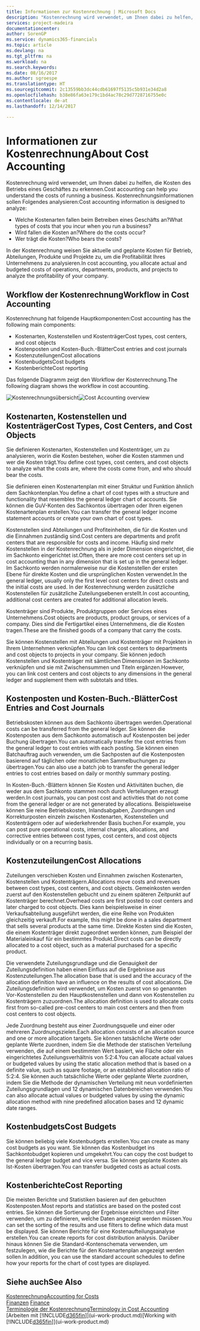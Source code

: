 ```yaml
---
title: Informationen zur Kostenrechnung | Microsoft Docs
description: "Kostenrechnung wird verwendet, um Ihnen dabei zu helfen, die Kosten des Betriebs eines Geschäftes zu erkennen."
services: project-madeira
documentationcenter: 
author: SorenGP
ms.service: dynamics365-financials
ms.topic: article
ms.devlang: na
ms.tgt_pltfrm: na
ms.workload: na
ms.search.keywords: 
ms.date: 08/16/2017
ms.author: sgroespe
ms.translationtype: HT
ms.sourcegitcommit: 2c13559bb3dc44cdb61697f5135c5b931e34d2a8
ms.openlocfilehash: b38e86fa63e179c1bd4ac78c29d7728716755e0c
ms.contentlocale: de-at
ms.lasthandoff: 12/14/2017

---
```

# <a name="about-cost-accounting"></a><span data-ttu-id="d337b-103">Informationen zur Kostenrechnung</span><span class="sxs-lookup"><span data-stu-id="d337b-103">About Cost Accounting</span></span>
<span data-ttu-id="d337b-104">Kostenrechnung wird verwendet, um Ihnen dabei zu helfen, die Kosten des Betriebs eines Geschäftes zu erkennen.</span><span class="sxs-lookup"><span data-stu-id="d337b-104">Cost accounting can help you understand the costs of running a business.</span></span> <span data-ttu-id="d337b-105">Kostenrechnungsinformationen sollen Folgendes analysieren:</span><span class="sxs-lookup"><span data-stu-id="d337b-105">Cost accounting information is designed to analyze:</span></span>  

-   <span data-ttu-id="d337b-106">Welche Kostenarten fallen beim Betreiben eines Geschäfts an?</span><span class="sxs-lookup"><span data-stu-id="d337b-106">What types of costs that you incur when you run a business?</span></span>  
-   <span data-ttu-id="d337b-107">Wird fallen die Kosten an?</span><span class="sxs-lookup"><span data-stu-id="d337b-107">Where do the costs occur?</span></span>  
-   <span data-ttu-id="d337b-108">Wer trägt die Kosten?</span><span class="sxs-lookup"><span data-stu-id="d337b-108">Who bears the costs?</span></span>  

<span data-ttu-id="d337b-109">In der Kostenrechnung weisen Sie aktuelle und geplante Kosten für Betrieb, Abteilungen, Produkte und Projekte zu, um die Profitabilität Ihres Unternehmens zu analysieren.</span><span class="sxs-lookup"><span data-stu-id="d337b-109">In cost accounting, you allocate actual and budgeted costs of operations, departments, products, and projects to analyze the profitability of your company.</span></span>  

## <a name="workflow-in-cost-accounting"></a><span data-ttu-id="d337b-110">Workflow der Kostenrechnung</span><span class="sxs-lookup"><span data-stu-id="d337b-110">Workflow in Cost Accounting</span></span>  
<span data-ttu-id="d337b-111">Kostenrechnung hat folgende Hauptkomponenten:</span><span class="sxs-lookup"><span data-stu-id="d337b-111">Cost accounting has the following main components:</span></span>  

-   <span data-ttu-id="d337b-112">Kostenarten, Kostenstellen und Kostenträger</span><span class="sxs-lookup"><span data-stu-id="d337b-112">Cost types, cost centers, and cost objects</span></span>  
-   <span data-ttu-id="d337b-113">Kostenposten und Kosten-Buch.-Blätter</span><span class="sxs-lookup"><span data-stu-id="d337b-113">Cost entries and cost journals</span></span>  
-   <span data-ttu-id="d337b-114">Kostenzuteilungen</span><span class="sxs-lookup"><span data-stu-id="d337b-114">Cost allocations</span></span>  
-   <span data-ttu-id="d337b-115">Kostenbudgets</span><span class="sxs-lookup"><span data-stu-id="d337b-115">Cost budgets</span></span>
-   <span data-ttu-id="d337b-116">Kostenberichte</span><span class="sxs-lookup"><span data-stu-id="d337b-116">Cost reporting</span></span>  

<span data-ttu-id="d337b-117">Das folgende Diagramm zeigt den Workflow der Kostenrechnung.</span><span class="sxs-lookup"><span data-stu-id="d337b-117">The following diagram shows the workflow in cost accounting.</span></span>  

<span data-ttu-id="d337b-118">![Kostenrechnungsübersicht](media/costaccountingoverview.png "CostAccountingOverview")</span><span class="sxs-lookup"><span data-stu-id="d337b-118">![Cost Accounting overview](media/costaccountingoverview.png "CostAccountingOverview")</span></span>  

## <a name="cost-types-cost-centers-and-cost-objects"></a><span data-ttu-id="d337b-119">Kostenarten, Kostenstellen und Kostenträger</span><span class="sxs-lookup"><span data-stu-id="d337b-119">Cost Types, Cost Centers, and Cost Objects</span></span>  
<span data-ttu-id="d337b-120">Sie definieren Kostenarten, Kostenstellen und Kostenträger, um zu analysieren, worin die Kosten bestehen, woher die Kosten stammen und wer die Kosten trägt.</span><span class="sxs-lookup"><span data-stu-id="d337b-120">You define cost types, cost centers, and cost objects to analyze what the costs are, where the costs come from, and who should bear the costs.</span></span>  

<span data-ttu-id="d337b-121">Sie definieren einen Kostenartenplan mit einer Struktur und Funktion ähnlich dem Sachkontenplan.</span><span class="sxs-lookup"><span data-stu-id="d337b-121">You define a chart of cost types with a structure and functionality that resembles the general ledger chart of accounts.</span></span> <span data-ttu-id="d337b-122">Sie können die GuV-Konten des Sachkontos übertragen oder Ihren eigenen Kostenartenplan erstellen.</span><span class="sxs-lookup"><span data-stu-id="d337b-122">You can transfer the general ledger income statement accounts or create your own chart of cost types.</span></span>  

<span data-ttu-id="d337b-123">Kostenstellen sind Abteilungen und Profiteinheiten, die für die Kosten und die Einnahmen zuständig sind.</span><span class="sxs-lookup"><span data-stu-id="d337b-123">Cost centers are departments and profit centers that are responsible for costs and income.</span></span> <span data-ttu-id="d337b-124">Häufig sind mehr Kostenstellen in der Kostenrechnung als in jeder Dimension eingerichtet, die im Sachkonto eingerichtet ist.</span><span class="sxs-lookup"><span data-stu-id="d337b-124">Often, there are more cost centers set up in cost accounting than in any dimension that is set up in the general ledger.</span></span> <span data-ttu-id="d337b-125">Im Sachkonto werden normalerweise nur die Kostenstellen der ersten Ebene für direkte Kosten und die ursprünglichen Kosten verwendet.</span><span class="sxs-lookup"><span data-stu-id="d337b-125">In the general ledger, usually only the first level cost centers for direct costs and the initial costs are used.</span></span> <span data-ttu-id="d337b-126">In der Kostenrechnung werden zusätzliche Kostenstellen für zusätzliche Zuteilungsebenen erstellt.</span><span class="sxs-lookup"><span data-stu-id="d337b-126">In cost accounting, additional cost centers are created for additional allocation levels.</span></span>  

<span data-ttu-id="d337b-127">Kostenträger sind Produkte, Produktgruppen oder Services eines Unternehmens.</span><span class="sxs-lookup"><span data-stu-id="d337b-127">Cost objects are products, product groups, or services of a company.</span></span> <span data-ttu-id="d337b-128">Dies sind die Fertigartikel eines Unternehmens, die die Kosten tragen.</span><span class="sxs-lookup"><span data-stu-id="d337b-128">These are the finished goods of a company that carry the costs.</span></span>  

<span data-ttu-id="d337b-129">Sie können Kostenstellen mit Abteilungen und Kostenträger mit Projekten in Ihrem Unternehmen verknüpfen.</span><span class="sxs-lookup"><span data-stu-id="d337b-129">You can link cost centers to departments and cost objects to projects in your company.</span></span> <span data-ttu-id="d337b-130">Sie können jedoch Kostenstellen und Kostenträger mit sämtlichen Dimensionen im Sachkonto verknüpfen und sie mit Zwischensummen und Titeln ergänzen.</span><span class="sxs-lookup"><span data-stu-id="d337b-130">However, you can link cost centers and cost objects to any dimensions in the general ledger and supplement them with subtotals and titles.</span></span>  

## <a name="cost-entries-and-cost-journals"></a><span data-ttu-id="d337b-131">Kostenposten und Kosten-Buch.-Blätter</span><span class="sxs-lookup"><span data-stu-id="d337b-131">Cost Entries and Cost Journals</span></span>  
<span data-ttu-id="d337b-132">Betriebskosten können aus dem Sachkonto übertragen werden.</span><span class="sxs-lookup"><span data-stu-id="d337b-132">Operational costs can be transferred from the general ledger.</span></span> <span data-ttu-id="d337b-133">Sie können die Kostenposten aus dem Sachkonto automatisch auf Kostenposten bei jeder Buchung übertragen.</span><span class="sxs-lookup"><span data-stu-id="d337b-133">You can automatically transfer the cost entries from the general ledger to cost entries with each posting.</span></span> <span data-ttu-id="d337b-134">Sie können einen Batchauftrag auch verwenden, um die Sachposten auf die Kostenposten basierend auf täglichen oder monatlichen Sammelbuchungen zu übertragen.</span><span class="sxs-lookup"><span data-stu-id="d337b-134">You can also use a batch job to transfer the general ledger entries to cost entries based on daily or monthly summary posting.</span></span>  

<span data-ttu-id="d337b-135">In Kosten-Buch.-Blättern können Sie Kosten und Aktivitäten buchen, die weder aus dem Sachkonto stammen noch durch Verteilungen erzeugt werden.</span><span class="sxs-lookup"><span data-stu-id="d337b-135">In cost journals, you can post cost and activities that do not come from the general ledger or are not generated by allocations.</span></span> <span data-ttu-id="d337b-136">Beispielsweise können Sie reine Betriebskosten, Inlandsabgaben, Zuordnungen und Korrekturposten einzeln zwischen Kostenarten, Kostenstellen und Kostenträgern oder auf wiederkehrender Basis buchen.</span><span class="sxs-lookup"><span data-stu-id="d337b-136">For example, you can post pure operational costs, internal charges, allocations, and corrective entries between cost types, cost centers, and cost objects individually or on a recurring basis.</span></span>  

## <a name="cost-allocations"></a><span data-ttu-id="d337b-137">Kostenzuteilungen</span><span class="sxs-lookup"><span data-stu-id="d337b-137">Cost Allocations</span></span>  
<span data-ttu-id="d337b-138">Zuteilungen verschieben Kosten und Einnahmen zwischen Kostenarten, Kostenstellen und Kostenträgern.</span><span class="sxs-lookup"><span data-stu-id="d337b-138">Allocations move costs and revenues between cost types, cost centers, and cost objects.</span></span> <span data-ttu-id="d337b-139">Gemeinkosten werden zuerst auf den Kostenstellen gebucht und zu einem späteren Zeitpunkt auf Kostenträger berechnet.</span><span class="sxs-lookup"><span data-stu-id="d337b-139">Overhead costs are first posted to cost centers and later charged to cost objects.</span></span> <span data-ttu-id="d337b-140">Dies kann beispielsweise in einer Verkaufsabteilung ausgeführt werden, die eine Reihe von Produkten gleichzeitig verkauft.</span><span class="sxs-lookup"><span data-stu-id="d337b-140">For example, this might be done in a sales department that sells several products at the same time.</span></span> <span data-ttu-id="d337b-141">Direkte Kosten sind die Kosten, die einem Kostenträger direkt zugeordnet werden können, zum Beispiel der Materialeinkauf für ein bestimmtes Produkt.</span><span class="sxs-lookup"><span data-stu-id="d337b-141">Direct costs can be directly allocated to a cost object, such as a material purchased for a specific product.</span></span>  

<span data-ttu-id="d337b-142">Die verwendete Zuteilungsgrundlage und die Genauigkeit der Zuteilungsdefinition haben einen Einfluss auf die Ergebnisse aus Kostenzuteilungen.</span><span class="sxs-lookup"><span data-stu-id="d337b-142">The allocation base that is used and the accuracy of the allocation definition have an influence on the results of cost allocations.</span></span> <span data-ttu-id="d337b-143">Die Zuteilungsdefinition wird verwendet, um Kosten zuerst von so genannten Vor-Kostenstellen zu den Hauptkostenstellen und dann von Kostenstellen zu Kostenträgern zuzuordnen.</span><span class="sxs-lookup"><span data-stu-id="d337b-143">The allocation definition is used to allocate costs first from so-called pre-cost centers to main cost centers and then from cost centers to cost objects.</span></span>  

<span data-ttu-id="d337b-144">Jede Zuordnung besteht aus einer Zuordnungsquelle und einer oder mehreren Zuordnungszielen.</span><span class="sxs-lookup"><span data-stu-id="d337b-144">Each allocation consists of an allocation source and one or more allocation targets.</span></span> <span data-ttu-id="d337b-145">Sie können tatsächliche Werte oder geplante Werte zuordnen, indem Sie die Methode der statischen Verteilung verwenden, die auf einem bestimmten Wert basiert, wie Fläche oder ein eingerichtetes Zuteilungsverhältnis von 5:2:4.</span><span class="sxs-lookup"><span data-stu-id="d337b-145">You can allocate actual values or budgeted values by using the static allocation method that is based on a definite value, such as square footage, or an established allocation ratio of 5:2:4.</span></span> <span data-ttu-id="d337b-146">Sie können auch tatsächliche Werte oder geplante Werte zuordnen, indem Sie die Methode der dynamischen Verteilung mit neun vordefinierten Zuteilungsgrundlagen und 12 dynamischen Datenbereichen verwenden.</span><span class="sxs-lookup"><span data-stu-id="d337b-146">You can also allocate actual values or budgeted values by using the dynamic allocation method with nine predefined allocation bases and 12 dynamic date ranges.</span></span>  

## <a name="cost-budgets"></a><span data-ttu-id="d337b-147">Kostenbudgets</span><span class="sxs-lookup"><span data-stu-id="d337b-147">Cost Budgets</span></span>  
<span data-ttu-id="d337b-148">Sie können beliebig viele Kostenbudgets erstellen.</span><span class="sxs-lookup"><span data-stu-id="d337b-148">You can create as many cost budgets as you want.</span></span> <span data-ttu-id="d337b-149">Sie können das Kostenbudget ins Sachkontobudget kopieren und umgekehrt.</span><span class="sxs-lookup"><span data-stu-id="d337b-149">You can copy the cost budget to the general ledger budget and vice versa.</span></span> <span data-ttu-id="d337b-150">Sie können geplante Kosten als Ist-Kosten übertragen.</span><span class="sxs-lookup"><span data-stu-id="d337b-150">You can transfer budgeted costs as actual costs.</span></span>  

## <a name="cost-reporting"></a><span data-ttu-id="d337b-151">Kostenberichte</span><span class="sxs-lookup"><span data-stu-id="d337b-151">Cost Reporting</span></span>  
<span data-ttu-id="d337b-152">Die meisten Berichte und Statistiken basieren auf den gebuchten Kostenposten.</span><span class="sxs-lookup"><span data-stu-id="d337b-152">Most reports and statistics are based on the posted cost entries.</span></span> <span data-ttu-id="d337b-153">Sie können die Sortierung der Ergebnisse einrichten und Filter verwenden, um zu definieren, welche Daten angezeigt werden müssen.</span><span class="sxs-lookup"><span data-stu-id="d337b-153">You can set the sorting of the results and use filters to define which data must be displayed.</span></span> <span data-ttu-id="d337b-154">Sie können Berichte für eine Kostenaufteilungsanalyse erstellen.</span><span class="sxs-lookup"><span data-stu-id="d337b-154">You can create reports for cost distribution analysis.</span></span> <span data-ttu-id="d337b-155">Darüber hinaus können Sie die Standard-Kontenschemata verwenden, um festzulegen, wie die Berichte für den Kostenartenplan angezeigt werden sollen.</span><span class="sxs-lookup"><span data-stu-id="d337b-155">In addition, you can use the standard account schedules to define how your reports for the chart of cost types are displayed.</span></span>  

## <a name="see-also"></a><span data-ttu-id="d337b-156">Siehe auch</span><span class="sxs-lookup"><span data-stu-id="d337b-156">See Also</span></span>  
 [<span data-ttu-id="d337b-157">Kostenrechnung</span><span class="sxs-lookup"><span data-stu-id="d337b-157">Accounting for Costs</span></span>](finance-manage-cost-accounting.md)  
 <span data-ttu-id="d337b-158">[Finanzen](finance.md) </span><span class="sxs-lookup"><span data-stu-id="d337b-158">[Finance](finance.md) </span></span>  
 [<span data-ttu-id="d337b-159">Terminologie der Kostenrechnung</span><span class="sxs-lookup"><span data-stu-id="d337b-159">Terminology in Cost Accounting</span></span>](finance-terminology-in-cost-accounting.md)  
 <span data-ttu-id="d337b-160">[Arbeiten mit [!INCLUDE[d365fin](includes/d365fin_md.md)]](ui-work-product.md)</span><span class="sxs-lookup"><span data-stu-id="d337b-160">[Working with [!INCLUDE[d365fin](includes/d365fin_md.md)]](ui-work-product.md)</span></span>

